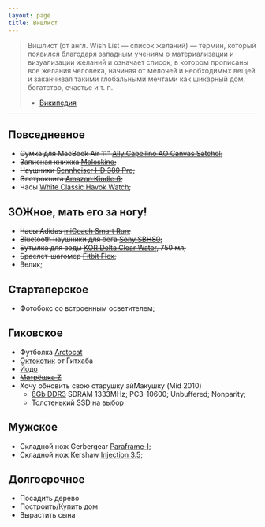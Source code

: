 ```yaml
---
layout: page
title: Вишлист
---
```


> Вишлист (от англ. Wish List — список желаний) — термин, который появился благодаря западным 
учениям о материализации и визуализации желаний и означает список, в котором прописаны все 
желания человека, начиная от мелочей и необходимых вещей и заканчивая такими глобальными 
мечтами как шикарный дом, богатство, счастье и т. п.
> - [Википедия][wishlist]

-------

## Повседневное
- ~~Сумка для MacBook Air 11" [Ally Capellino AO Canvas Satchel][bag];~~
- ~~Записная книжка [Moleskine][moleskine];~~
- ~~Наушники [Sennheiser HD 380 Pro][sennheiser];~~
- ~~Элетрокнига [Amazon Kindle 6][kindle];~~
- Часы [White Classic Havok Watch][watch];


## ЗОЖное, мать его за ногу!
- ~~Часы Adidas [miCoach Smart Run][mi-coach];~~
- ~~Bluetooth наушники для бега [Sony SBH80][sony];~~
- ~~Бутылка для воды [KOR Delta Clear Water][kor-delta], 750 мл;~~
- ~~Браслет-шагомер [Fitbit Flex][fitbit];~~
- Велик;


## Стартаперское
- Фотобокс со встроенным осветителем;


## Гиковское
- Футболка [Arctocat][arctocat]
- [Октокотик][octocat] от Гитхаба
- [Йодо][yodo]
- ~~[Матрёшка Z][matryoshka-z]~~
- Хочу обновить свою старушку айМакушку (Mid 2010)
  * [8Gb DDR3][ram] SDRAM 1333MHz; PC3-10600; Unbuffered; Nonparity;
  * Толстенький SSD на выбор

## Мужское
- Складной нож Gerbergear [Paraframe-I][knife];
- Складной нож Kershaw [Injection 3.5][knife2];


## Долгосрочное
- Посадить дерево
- Построить/Купить дом
- Вырастить сына


[wishlist]: http://www.wikiwand.com/ru/Вишлист
[kindle]: https://market.yandex.ru/product/11134465
[fitbit]: http://market.yandex.ru/model.xml?modelid=10802171
[sony]: http://market.yandex.ru/model.xml?modelid=10760046
[watch]: http://www.elliothavok.com/shop/white-classic-havok-watch-pre-sale?category=Watches
[bag]: http://www.re-store.ru/accessories/bags/ally-capellino/5060167430329/
[moleskine]: http://www.moleskines-shop.ru/collection/Moleskine-Classic/product/Moleskine-Large-Ruled-Notebook
[knife]: http://ru.gerbergear.com/Essentials/Knives/Paraframe-I-knife_22-48444
[knife2]: https://kershaw.kaiusaltd.com/knives/knife/injection-3.5
[arctocat]: https://github.myshopify.com/products/arctocat
[octocat]: https://github.myshopify.com/products/octocat-figurine
[sennheiser]: https://market.yandex.ru/product/4768680
[kor-delta]: http://korwater.com.ru/shop/vessels/kor-delta-750/clearwater
[mi-coach]: http://market.yandex.ru/model.xml?modelid=10802171
[yodo]: http://amperka.ru/product/yodo
[matryoshka-z]: http://amperka.ru/product/matryoshka-z
[ram]:https://market.yandex.ru/product/7795780
